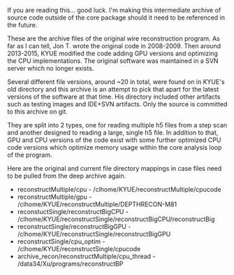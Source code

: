 If you are reading this... good luck. I'm making this intermediate archive of source code outside of the core package should it need to be referenced in the future. 

These are the archive files of the original wire reconstruction program. As far as I can tell, Jon T. wrote the original code in 2008-2009. Then around 2013-2015, KYUE modified the code adding GPU versions and optimizing the CPU implementations. The original software was maintained in a SVN server which no longer exists. 

Several different file versions, around ~20 in total, were found on in KYUE's old directory and this archive is an attempt to pick that apart for the latest versions of the software at that time. His directory included other artifacts such as testing images and IDE+SVN artifacts. Only the source is committed to this archive on git.

They are split into 2 types, one for reading multiple h5 files from a step scan and another designed to reading a large, single h5 file. In addition to that, GPU and CPU versions of the code exist with some further optimized CPU code versions which optimize memory usage within the core analysis loop of the program.

Here are the original and current file directory mappings in case files need to be pulled from the deep archive again. 

* reconstructMultiple/cpu - /clhome/KYUE/reconstructMultiple/cpucode
* reconstructMultiple/gpu - /clhome/KYUE/reconstructMultiple/DEPTHRECON-M81
* reconstuctSingle/reconstructBigCPU - /clhome/KYUE/reconstructSingle/reconstructBigCPU/reconstructBig
* reconstructSingle/reconstructBigGPU - /clhome/KYUE/reconstructSingle/reconstructBigGPU
* reconstructSingle/cpu_optim - /clhome/KYUE/reconstructSingle/cpucode
* archive_recon/reconstructMultiple/cpu_thread - /data34/Xu/programs/reconstructBP
